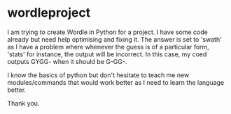 # wordleproject
I am trying to create Wordle in Python for a project. I have some code already but need help optimising and fixing it. The answer is set to 'swath' as I have a problem where whenever the guess is of a particular form, 'stats' for instance, the output will be incorrect. In this case, my coed outputs GYGG- when it should be G-GG-. 

I know the basics of python but don't hesitate to teach me new modules/commands that would work better as I need to learn the language better.

Thank you.
